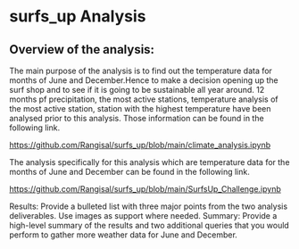 # surfs_up Analysis
## Overview of the analysis: 
The main purpose of the analysis is to find out the temperature data for months of June and December.Hence to make a decision opening up the surf shop and to see if it is going to be sustainable all year around. 12 months pf precipitation, the most active stations, temperature analysis of the most active station, station with the highest temperature have been analysed prior to this analysis. Those information can be found in the following link.

https://github.com/Rangisal/surfs_up/blob/main/climate_analysis.ipynb

The analysis specifically for this analysis which are temperature data for the months of June and December can be found in the following link.

https://github.com/Rangisal/surfs_up/blob/main/SurfsUp_Challenge.ipynb



Results: Provide a bulleted list with three major points from the two analysis deliverables. Use images as support where needed.
Summary: Provide a high-level summary of the results and two additional queries that you would perform to gather more weather data for June and December.
